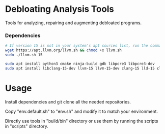 # Debloating Analysis Tools
Tools for analyzing, repairing and augmenting debloated programs.

### Dependencies
```bash
# If version 15 is not in your system's apt sources list, run the command below.
wget https://apt.llvm.org/llvm.sh && chmod +x llvm.sh
sudo ./llvm.sh 15

sudo apt install python3 cmake ninja-build gdb libpcre3 libpcre3-dev
sudo apt install libclang-15-dev llvm-15 llvm-15-dev clang-15 lld-15 clang-format-15
```

# Usage
Install dependencies and git clone all the needed repositories.

Copy "env.default.sh" to "env.sh" and modify it to match your environment.

Directly use tools in "build/bin" directory or use them by running the scripts in "scripts" directory.
